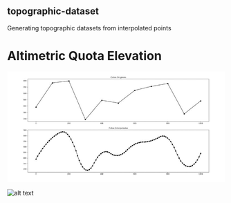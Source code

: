 ## topographic-dataset

 Generating topographic datasets from interpolated points

# Altimetric Quota Elevation

![image info](graphic_elevation.jpg)

![alt text](https://github.com/[username]/[reponame]/blob/[branch]/image.jpg?raw=true)